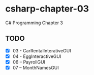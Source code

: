 # csharp-chapter-03
C# Programming Chapter 3

## TODO
- [X] 03 - CarRentalInterativeGUI
- [X] 04 - EggInteractiveGUI
- [X] 06 – PayrollGUI
- [X] 07 – MonthNamesGUI
